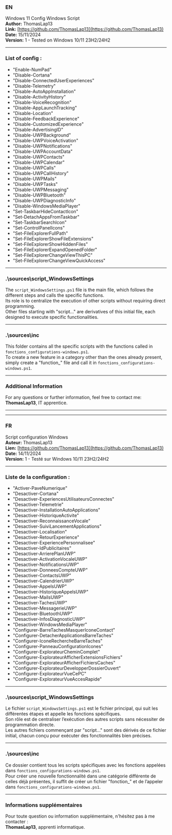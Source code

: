 ﻿### EN

Windows 11 Config Windows Script  
**Author:** ThomasLap13  
**Link:** [https://github.com/ThomasLap13](https://github.com/ThomasLap13)  
**Date:** 15/11/2024  
**Version:** 1 - Tested on Windows 10/11 23H2/24H2  

---

### List of config :

- "Enable-NumPad"
- "Disable-Cortana"
- "Disable-ConnectedUserExperiences"
- "Disable-Telemetry"
- "Disable-AutoAppInstallation"
- "Disable-ActivityHistory"
- "Disable-VoiceRecognition"
- "Disable-AppLaunchTracking"
- "Disable-Location"
- "Disable-FeedbackExperience"
- "Disable-CustomizedExperience"
- "Disable-AdvertisingID"
- "Disable-UWPBackground"
- "Disable-UWPVoiceActivation"
- "Disable-UWPNotifications"
- "Disable-UWPAccountData"
- "Disable-UWPContacts"
- "Disable-UWPCalendar"
- "Disable-UWPCalls"
- "Disable-UWPCallHistory"
- "Disable-UWPMails"
- "Disable-UWPTasks"
- "Disable-UWPMessaging"
- "Disable-UWPBluetooth"
- "Disable-UWPDiagnosticInfo"
- "Disable-WindowsMediaPlayer"
- "Set-TaskbarHideContactIcon"
- "Set-DetachAppsFromTaskbar"
- "Set-TaskbarSearchIcon"
- "Set-ControlPanelIcons"
- "Set-FileExplorerFullPath"
- "Set-FileExplorerShowFileExtensions"
- "Set-FileExplorerShowHiddenFiles"
- "Set-FileExplorerExpandOpenedFolder"
- "Set-FileExplorerChangeViewThisPC"
- "Set-FileExplorerChangeViewQuickAccess" 

---

### .\sources\script_WindowsSettings

The `script_WindowsSettings.ps1` file is the main file, which follows the different steps and calls the specific functions.  
Its role is to centralize the execution of other scripts without requiring direct programming.  
Other files starting with "script..." are derivatives of this initial file, each designed to execute specific functionalities.

---

### .\sources\inc

This folder contains all the specific scripts with the functions called in `fonctions_configurations-windows.ps1`.  
To create a new feature in a category other than the ones already present, simply create a "function_" file and call it in `fonctions_configurations-windows.ps1`.

---

### Additional Information

For any questions or further information, feel free to contact me:  
**ThomasLap13**, IT apprentice.

---
---

### FR

Script configuration Windows  
**Auteur:** ThomasLap13  
**Lien:** [https://github.com/ThomasLap13](https://github.com/ThomasLap13)  
**Date:** 14/11/2024  
**Version:** 1 - Testé sur Windows 10/11 23H2/24H2  

---

### Liste de la configuration :

- "Activer-PaveNumerique"
- "Desactiver-Cortana"
- "Desactiver-ExperiencesUtilisateursConnectes"
- "Desactiver-Telemetrie"
- "Desactiver-InstallationAutoApplications"
- "Desactiver-HistoriqueActivite"
- "Desactiver-ReconnaissanceVocale"
- "Desactiver-SuiviLancementApplications"
- "Desactiver-Localisation"
- "Desactiver-RetourExperience"
- "Desactiver-ExperiencePersonnalisee"
- "Desactiver-IdPublicitaires"
- "Desactiver-ArrierePlanUWP"
- "Desactiver-ActivationVocaleUWP"
- "Desactiver-NotificationsUWP"
- "Desactiver-DonneesCompteUWP"
- "Desactiver-ContactsUWP"
- "Desactiver-CalendrierUWP"
- "Desactiver-AppelsUWP"
- "Desactiver-HistoriqueAppelsUWP"
- "Desactiver-MailsUWP"
- "Desactiver-TachesUWP"
- "Desactiver-MessagerieUWP"
- "Desactiver-BluetoothUWP"
- "Desactiver-InfosDiagnosticUWP"
- "Desactiver-WindowsMediaPlayer"
- "Configurer-BarreTachesMasquerIconeContact"
- "Configurer-DetacherApplicationsBarreTaches"
- "Configurer-IconeRechercheBarreTaches"
- "Configurer-PanneauConfigurationIcones"
- "Configurer-ExplorateurCheminComplet"
- "Configurer-ExplorateurAfficherExtensionsFichiers"
- "Configurer-ExplorateurAfficherFichiersCaches"
- "Configurer-ExplorateurDevelopperDossierOuvert"
- "Configurer-ExplorateurVueCePC"
- "Configurer-ExplorateurVueAccesRapide"

---

### .\sources\script_WindowsSettings

Le fichier `script_WindowsSettings.ps1` est le fichier principal, qui suit les différentes étapes et appelle les fonctions spécifiques.  
Son rôle est de centraliser l’exécution des autres scripts sans nécessiter de programmation directe.  
Les autres fichiers commençant par "script..." sont des dérivés de ce fichier initial, chacun conçu pour exécuter des fonctionnalités bien précises.

---

### .\sources\inc

Ce dossier contient tous les scripts spécifiques avec les fonctions appelées dans `fonctions_configurations-windows.ps1`.  
Pour créer une nouvelle fonctionnalité dans une catégorie différente de celles déjà présentes, il suffit de créer un fichier "fonction_" et de l’appeler dans `fonctions_configurations-windows.ps1`.

---

### Informations supplémentaires

Pour toute question ou information supplémentaire, n'hésitez pas à me contacter :  
**ThomasLap13**, apprenti informatique.
